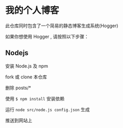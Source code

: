 # 我的个人博客

此仓库同时包含了一个简易的静态博客生成系统(Hogger)

如果你想使用 Hogger , 请按照以下步骤：

## Nodejs

安装 Node.js 及 npm

fork 或 clone 本仓库

删除 posts/* 

使用 ```$ npm install``` 安装依赖

运行 ```node src/node.js config.json``` 生成

推送到网站上